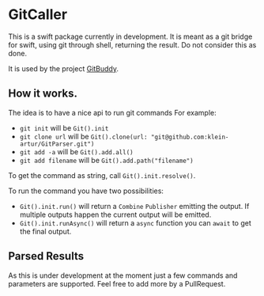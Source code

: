 # GitCaller

This is a swift package currently in development. It is meant as a git bridge for swift, using git through shell, returning the result. Do not consider this as done. 

It is used by the project [GitBuddy](https://github.com/klein-artur/GitBuddy). 

## How it works.

The idea is to have a nice api to run git commands For example:

 - `git init` will be `Git().init`
 - `git clone url` will be `Git().clone(url: "git@github.com:klein-artur/GitParser.git")`
 - `git add -a` will be `Git().add.all()`
 - `git add filename` will be `Git().add.path("filename")`


To get the command as string, call `Git().init.resolve()`.

To run the command you have two possibilities:

 - `Git().init.run()` will return a `Combine` `Publisher` emitting the output. If multiple outputs happen the current output will be emitted.
 - `Git().init.runAsync()` will return a `async` function you can `await` to get the final output.


## Parsed Results

As this is under development at the moment just a few commands and parameters are supported. Feel free to add more by a PullRequest.
